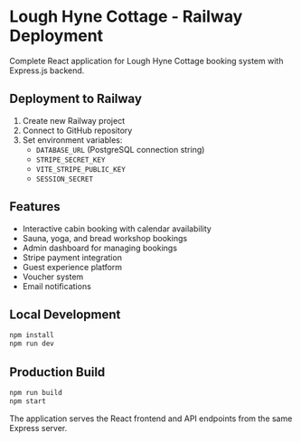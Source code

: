 # Lough Hyne Cottage - Railway Deployment

Complete React application for Lough Hyne Cottage booking system with Express.js backend.

## Deployment to Railway

1. Create new Railway project
2. Connect to GitHub repository
3. Set environment variables:
   - `DATABASE_URL` (PostgreSQL connection string)
   - `STRIPE_SECRET_KEY` 
   - `VITE_STRIPE_PUBLIC_KEY`
   - `SESSION_SECRET`

## Features

- Interactive cabin booking with calendar availability
- Sauna, yoga, and bread workshop bookings
- Admin dashboard for managing bookings
- Stripe payment integration
- Guest experience platform
- Voucher system
- Email notifications

## Local Development

```bash
npm install
npm run dev
```

## Production Build

```bash
npm run build
npm start
```

The application serves the React frontend and API endpoints from the same Express server.